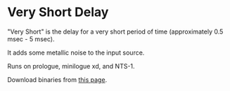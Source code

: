 # Very Short Delay
"Very Short" is the delay for a very short period of time (approximately 0.5 msec - 5 msec).

It adds some metallic noise to the input source.

Runs on prologue, minilogue xd, and NTS-1.

Download binaries from [this page](https://github.com/boochow/veryshort/releases).